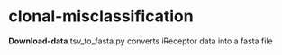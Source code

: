 # clonal-misclassification

**Download-data**
tsv_to_fasta.py converts iReceptor data into a fasta file
